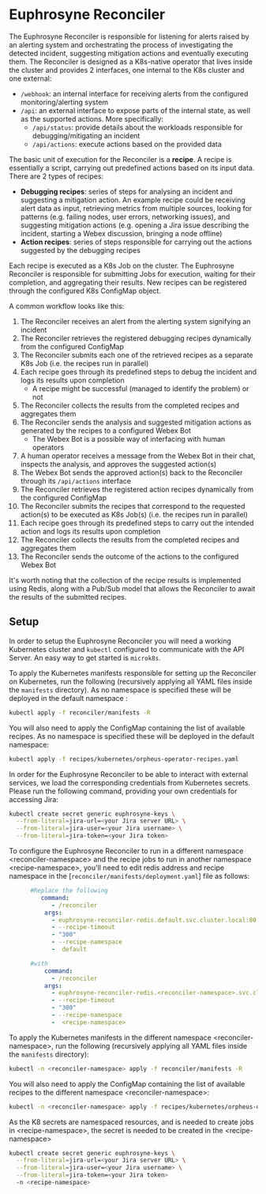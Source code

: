 # Euphrosyne Reconciler

The Euphrosyne Reconciler is responsible for listening for alerts raised by an alerting system and
orchestrating the process of investigating the detected incident, suggesting mitigation actions and
eventually executing them. The Reconciler is designed as a K8s-native operator that lives inside
the cluster and provides 2 interfaces, one internal to the K8s cluster and one external:
* `/webhook`: an internal interface for receiving alerts from the configured monitoring/alerting
  system
* `/api`: an external interface to expose parts of the internal state, as well as the supported
  actions. More specifically:
  * `/api/status`: provide details about the workloads responsible for debugging/mitigating an
    incident
  * `/api/actions`: execute actions based on the provided data

The basic unit of execution for the Reconciler is a **recipe**. A recipe is essentially a script,
carrying out predefined actions based on its input data. There are 2 types of recipes:
* **Debugging recipes**: series of steps for analysing an incident and suggesting a mitigation
  action. An example recipe could be receiving alert data as input, retrieving metrics from
  multiple sources, looking for patterns (e.g. failing nodes, user errors, networking issues), and
  suggesting mitigation actions (e.g. opening a Jira issue describing the incident, starting a
  Webex discussion, bringing a node offline)
* **Action recipes**: series of steps responsible for carrying out the actions suggested by the
  debugging recipes

Each recipe is executed as a K8s Job on the cluster. The Euphrosyne Reconciler is responsible for
submitting Jobs for execution, waiting for their completion, and aggregating their results. New
recipes can be registered through the configured K8s ConfigMap object.

A common workflow looks like this:
1. The Reconciler receives an alert from the alerting system signifying an incident
2. The Reconciler retrieves the registered debugging recipes dynamically from the configured
   ConfigMap
3. The Reconciler submits each one of the retrieved recipes as a separate K8s Job (i.e. the recipes
   run in parallel)
4. Each recipe goes through its predefined steps to debug the incident and logs its results upon
   completion
   * A recipe might be successful (managed to identify the problem) or not
5. The Reconciler collects the results from the completed recipes and aggregates them
6. The Reconciler sends the analysis and suggested mitigation actions as generated by the recipes
   to a configured Webex Bot
   * The Webex Bot is a possible way of interfacing with human operators
7. A human operator receives a message from the Webex Bot in their chat, inspects the analysis, and
   approves the suggested action(s)
8. The Webex Bot sends the approved action(s) back to the Reconciler through its `/api/actions`
   interface
9. The Reconciler retrieves the registered action recipes dynamically from the configured ConfigMap
10. The Reconciler submits the recipes that correspond to the requested action(s) to be executed as
    K8s Job(s) (i.e. the recipes run in parallel)
11. Each recipe goes through its predefined steps to carry out the intended action and logs its
    results upon completion
12. The Reconciler collects the results from the completed recipes and aggregates them
13. The Reconciler sends the outcome of the actions to the configured Webex Bot

It's worth noting that the collection of the recipe results is implemented using Redis, along with
a Pub/Sub model that allows the Reconciler to await the results of the submitted recipes.

## Setup

In order to setup the Euphrosyne Reconciler you will need a working Kubernetes cluster and
`kubectl` configured to communicate with the API Server. An easy way to get started is `microk8s`.

To apply the Kubernetes manifests responsible for setting up the Reconciler on Kubernetes, run the
following (recursively applying all YAML files inside the `manifests` directory). As no namespace is 
specified these will be deployed in the default namespace :

```bash
kubectl apply -f reconciler/manifests -R
```

You will also need to apply the ConfigMap containing the list of available recipes. As no namespace is 
specified these will be deployed in the default namespace:

```bash
kubectl apply -f recipes/kubernetes/orpheus-operator-recipes.yaml
```
In order for the Euphrosyne Reconciler to be able to interact with external services, we load the
corresponding credentials from Kubernetes secrets. Please run the following command, providing your
own credentials for accessing Jira:

```bash
kubectl create secret generic euphrosyne-keys \
  --from-literal=jira-url=<your Jira server URL> \
  --from-literal=jira-user=<your Jira username> \
  --from-literal=jira-token=<your Jira token>
```

To configure the Euphrosyne Reconciler to run in a different namespace &lt;reconciler-namespace&gt; and the recipe 
jobs to run in another namespace &lt;recipe-namespace&gt;, you'll need to edit redis address and recipe namespace in the [`reconciler/manifests/deployment.yaml`] 
file as follows:

```yaml
      #Replace the following
         command:
            - /reconciler
          args:
            - euphrosyne-reconciler-redis.default.svc.cluster.local:80
            - --recipe-timeout
            - "300"
            - --recipe-namespace
            -  default

      #with
          command:
            - /reconciler
          args:
            - euphrosyne-reconciler-redis.<reconciler-namespace>.svc.cluster.local:80
            - --recipe-timeout
            - "300"
            - --recipe-namespace
            -  <recipe-namespace>
```

To apply the Kubernetes manifests in the different namespace &lt;reconciler-namespace&gt;, run the
following (recursively applying all YAML files inside the `manifests` directory):

```bash
kubectl -n <reconciler-namespace> apply -f reconciler/manifests -R
```

You will also need to apply the ConfigMap containing the list of available recipes to the different namespace &lt;reconciler-namespace&gt;:

```bash
kubectl -n <reconciler-namespace> apply -f recipes/kubernetes/orpheus-operator-recipes.yaml
```

As the K8 secrets are namespaced resources, and is needed to create jobs in &lt;recipe-namespace&gt;, the secret is 
needed to be created in the &lt;recipe-namespace&gt;

```bash
kubectl create secret generic euphrosyne-keys \
  --from-literal=jira-url=<your Jira server URL> \
  --from-literal=jira-user=<your Jira username> \
  --from-literal=jira-token=<your Jira token>
  -n <recipe-namespace>
```

